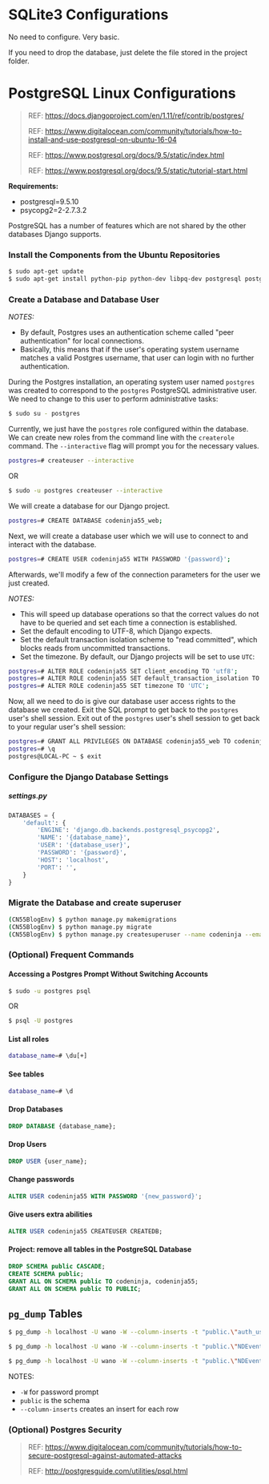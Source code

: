 # SQLite3 Configurations

No need to configure. Very basic.

If you need to drop the database, just delete the file stored in the project folder. 



# PostgreSQL Linux Configurations

> REF: https://docs.djangoproject.com/en/1.11/ref/contrib/postgres/
>
> REF: https://www.digitalocean.com/community/tutorials/how-to-install-and-use-postgresql-on-ubuntu-16-04
>
> REF: https://www.postgresql.org/docs/9.5/static/index.html
>
> REF: https://www.postgresql.org/docs/9.5/static/tutorial-start.html

__Requirements:__

- postgresql=9.5.10
- psycopg2=2-2.7.3.2

PostgreSQL has a number of features which are not shared by the other databases Django supports. 



### Install the Components from the Ubuntu Repositories

```bash
$ sudo apt-get update
$ sudo apt-get install python-pip python-dev libpq-dev postgresql postgresql-contrib
```



### Create a Database and Database User

_NOTES:_

- By default, Postgres uses an authentication scheme called "peer authentication" for local connections. 
- Basically, this means that if the user's operating system username matches a valid Postgres username, that user can login with no further authentication.

During the Postgres installation, an operating system user named `postgres` was created to correspond to the `postgres` PostgreSQL administrative user. We need to change to this user to perform administrative tasks:

```bash
$ sudo su - postgres
```



Currently, we just have the `postgres` role configured within the database. We can create new roles from the command line with the `createrole` command. The `--interactive` flag will prompt you for the necessary values.

```bash
postgres=# createuser --interactive
```

OR

```bash
$ sudo -u postgres createuser --interactive
```





We will create a database for our Django project.

```bash
postgres=# CREATE DATABASE codeninja55_web;
```



Next, we will create a database user which we will use to connect to and interact with the database.

```bash
postgres=# CREATE USER codeninja55 WITH PASSWORD '{password}';
```



Afterwards, we'll modify a few of the connection parameters for the user we just created. 

_NOTES:_

- This will speed up database operations so that the correct values do not have to be queried and set each time a connection is established.
- Set the default encoding to UTF-8, which Django expects. 
- Set the default transaction isolation scheme to "read committed", which blocks reads from uncommitted transactions.
- Set the timezone. By default, our Django projects will be set to use `UTC`:

```bash
postgres=# ALTER ROLE codeninja55 SET client_encoding TO 'utf8';
postgres=# ALTER ROLE codeninja55 SET default_transaction_isolation TO 'read committed';
postgres=# ALTER ROLE codeninja55 SET timezone TO 'UTC';
```



Now, all we need to do is give our database user access rights to the database we created. Exit the SQL prompt to get back to the `postgres` user's shell session.  Exit out of the `postgres` user's shell session to get back to your regular user's shell session:

```bash
postgres=# GRANT ALL PRIVILEGES ON DATABASE codeninja55_web TO codeninja55;
postgres=# \q
postgres@LOCAL-PC ~ $ exit
```



### Configure the Django Database Settings

##### settings.py

```python
DATABASES = {
    'default': {
        'ENGINE': 'django.db.backends.postgresql_psycopg2',
        'NAME': '{database_name}',
        'USER': '{database_user}',
        'PASSWORD': '{password}',
        'HOST': 'localhost',
        'PORT': '',
    }
}
```



### Migrate the Database and create superuser

```bash
(CN55BlogEnv) $ python manage.py makemigrations
(CN55BlogEnv) $ python manage.py migrate
(CN55BlogEnv) $ python manage.py createsuperuser --name codeninja --email andrew@codeninja55.me
```



### (Optional) Frequent Commands

#### Accessing a Postgres Prompt Without Switching Accounts

```bash
$ sudo -u postgres psql
```

OR

```bash
$ psql -U postgres
```

#### List all roles

```bash
database_name=# \du[+]
```

#### See tables

```bash
database_name=# \d
```

#### Drop Databases

```sql
DROP DATABASE {database_name};
```

#### Drop Users

```sql
DROP USER {user_name};
```

#### Change passwords

```sql
ALTER USER codeninja55 WITH PASSWORD '{new_password}';
```

#### Give users extra abilities

```sql
ALTER USER codeninja55 CREATEUSER CREATEDB;
```

#### Project: remove all tables in the PostgreSQL Database

```sql
DROP SCHEMA public CASCADE;
CREATE SCHEMA public;
GRANT ALL ON SCHEMA public TO codeninja, codeninja55;
GRANT ALL ON SCHEMA public TO PUBLIC;
```

## `pg_dump` Tables

```bash
$ pg_dump -h localhost -U wano -W --column-inserts -t "public.\"auth_user\"" ndevents > auth_user.sql
```

```bash
$ pg_dump -h localhost -U wano -W --column-inserts -t "public.\"NDEvents_api_event\"" ndevents > NDEvents_api_event.sql
```

```bash
$ pg_dump -h localhost -U wano -W --column-inserts -t "public.\"NDEvents_api_event\"" ndevents > NDEvents_api_event.sql
```

NOTES:

* `-W` for password prompt
* `public` is the schema
* `--column-inserts` creates an insert for each row



### (Optional) Postgres Security

> REF: https://www.digitalocean.com/community/tutorials/how-to-secure-postgresql-against-automated-attacks
>
> REF: http://postgresguide.com/utilities/psql.html

